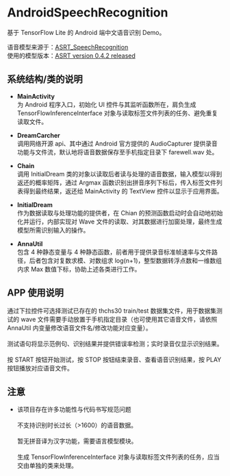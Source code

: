 # AndroidSpeechRecognition
基于 TensorFlow Lite 的 Android 端中文语音识别 Demo。

语音模型来源于：[ASRT_SpeechRecognition](https://github.com/nl8590687/ASRT_SpeechRecognition "基于深度学习的中文语音识别系统")
<br>
使用的模型版本：[ASRT version 0.4.2 released](https://github.com/nl8590687/ASRT_SpeechRecognition/releases/tag/v0.4.2 "ASRT version 0.4.2 released")


## 系统结构/类的说明

* **MainActivity**<br>
为 Android 程序入口，初始化 UI 控件与其监听函数所在，肩负生成 TensorFlowInferenceInterface 对象与读取标签文件列表的任务、避免重复读取文件。

* **DreamCarcher**<br>
调用网络开源 api、其中通过 Android 官方提供的 AudioCapturer 提供录音功能与文件流，默认地将语音数据保存至手机指定目录下 farewell.wav 处。

* **Chain**<br>
调用 InitialDream 类的对象以读取后者读与处理的语音数据，输入模型以得到返还的概率矩阵，通过 Argmax 函数识别出拼音序列下标后，传入标签文件列表得到最终结果，返还给 MainActivity 的 TextView 控件以显示于应用界面。

* **InitialDream**<br>
作为数据读取与处理功能的提供者，在 Chian 的预测函数启动时会自动地初始化并运行，内部实现对 Wave 文件的读取、对其数据进行加窗处理，最终生成模型所需识别输入的操作。

* **AnnaUtil**<br>
包含 4 种静态变量与 4 种静态函数，前者用于提供录音标准帧速率与文件路径，后者包含对复数求模、对数组求 log(n+1)，整型数据转浮点数和一维数组内求 Max 数值下标，协助上述各类进行工作。


## APP 使用说明
通过下拉控件可选择测试已存在的 thchs30 train/test 数据集文件，用于数据集测试的 wave 文件需要手动放置于手机指定目录（也可使用其它语音文件，请依照 AnnaUtil 内变量修改语音文件名/修改功能对应变量）。<br><br>
测试语句将显示范例句、识别结果并提供错误率检测；实时录音仅显示识别结果。<br><br>
按 START 按钮开始测试，按 STOP 按钮结束录音、查看语音识别结果，按 PLAY 按钮播放对应语音文件。


## 注意
* 该项目存在许多功能性与代码书写规范问题<br><br>
不支持识别时长过长（>1600）的语音数据。<br><br>
暂无拼音译为汉字功能，需要语言模型模块。<br><br>
生成 TensorFlowInferenceInterface 对象与读取标签文件列表的任务，应当交由单独的类来处理。
